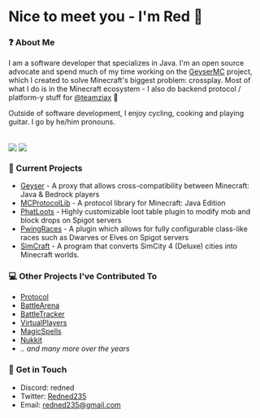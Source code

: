 # Nice to meet you - I'm Red :wave:

### :question: About Me

I am a software developer that specializes in Java. I'm an open source advocate and spend much of my time working on the [GeyserMC](https://github.com/GeyserMC) project, which I created to solve Minecraft's biggest problem: crossplay. Most of what I do is in the Minecraft ecosystem - I also do backend protocol / platform-y stuff for [@teamziax](https://github.com/teamziax) :eyes:

Outside of software development, I enjoy cycling, cooking and playing guitar. I go by he/him pronouns.
 
<br>
 
<div class="flex-container" align="left">
  <img align="center" src="https://github-readme-stats-one-bice.vercel.app/api?username=Redned235&show_icons=true&count_private=true&role=OWNER,ORGANIZATION_MEMBER,COLLABORATOR"/>
  <img align="center" src="https://streak-stats.demolab.com/?user=redned235&hide_border=true"/>
</div>

### :telescope: Current Projects
- [Geyser](https://github.com/GeyserMC/Geyser) - A proxy that allows cross-compatibility between Minecraft: Java & Bedrock players
- [MCProtocolLib](https://github.com/GeyserMC/MCProtocolLib) - A protocol library for Minecraft: Java Edition
- [PhatLoots](https://github.com/Redned235/PhatLoots) - Highly customizable loot table plugin to modify mob and block drops on Spigot servers
- [PwingRaces](https://github.com/Pwing-Minecraft/PwingRaces) - A plugin which allows for fully configurable class-like races such as Dwarves or Elves on Spigot servers
- [SimCraft](https://github.com/Redned235/SimCraft) - A program that converts SimCity 4 (Deluxe) cities into Minecraft worlds. 

### :computer: Other Projects I've Contributed To
- [Protocol](https://github.com/CloudburstMC/Protocol)
- [BattleArena](https://github.com/BattlePlugins/BattleArena) 
- [BattleTracker](https://github.com/BattlePlugins/BattleTracker)
- [VirtualPlayers](https://github.com/BattlePlugins/VirtualPlayers) 
- [MagicSpells](https://github.com/TheComputerGeek2/MagicSpells) 
- [Nukkit](https://github.com/CloudburstMC/Nukkit)
- _.. and many more over the years_

### :mega: **Get in Touch**
- Discord: redned
- Twitter: [Redned235](https://twitter.com/Redned235)
- Email: redned235@gmail.com
